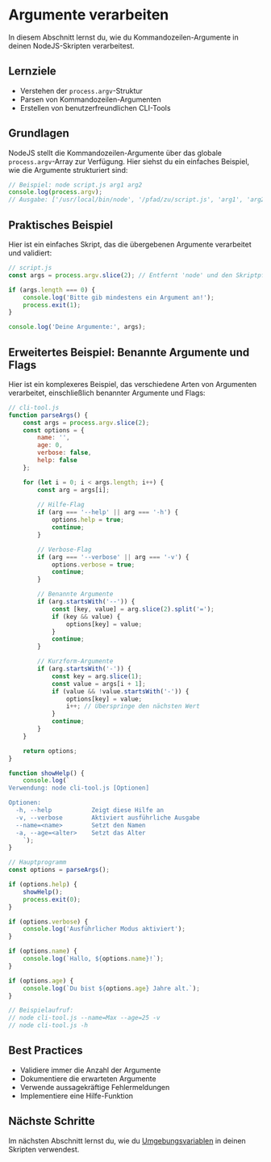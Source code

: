 # Argumente verarbeiten

In diesem Abschnitt lernst du, wie du Kommandozeilen-Argumente in deinen NodeJS-Skripten verarbeitest.

## Lernziele

- Verstehen der `process.argv`-Struktur
- Parsen von Kommandozeilen-Argumenten
- Erstellen von benutzerfreundlichen CLI-Tools

## Grundlagen

NodeJS stellt die Kommandozeilen-Argumente über das globale `process.argv`-Array zur Verfügung. Hier siehst du ein einfaches Beispiel, wie die Argumente strukturiert sind:

```javascript
// Beispiel: node script.js arg1 arg2
console.log(process.argv);
// Ausgabe: ['/usr/local/bin/node', '/pfad/zu/script.js', 'arg1', 'arg2']
```

## Praktisches Beispiel

Hier ist ein einfaches Skript, das die übergebenen Argumente verarbeitet und validiert:

```javascript
// script.js
const args = process.argv.slice(2); // Entfernt 'node' und den Skriptpfad

if (args.length === 0) {
    console.log('Bitte gib mindestens ein Argument an!');
    process.exit(1);
}

console.log('Deine Argumente:', args);
```

## Erweitertes Beispiel: Benannte Argumente und Flags

Hier ist ein komplexeres Beispiel, das verschiedene Arten von Argumenten verarbeitet, einschließlich benannter Argumente und Flags:

```javascript
// cli-tool.js
function parseArgs() {
    const args = process.argv.slice(2);
    const options = {
        name: '',
        age: 0,
        verbose: false,
        help: false
    };

    for (let i = 0; i < args.length; i++) {
        const arg = args[i];
        
        // Hilfe-Flag
        if (arg === '--help' || arg === '-h') {
            options.help = true;
            continue;
        }

        // Verbose-Flag
        if (arg === '--verbose' || arg === '-v') {
            options.verbose = true;
            continue;
        }

        // Benannte Argumente
        if (arg.startsWith('--')) {
            const [key, value] = arg.slice(2).split('=');
            if (key && value) {
                options[key] = value;
            }
            continue;
        }

        // Kurzform-Argumente
        if (arg.startsWith('-')) {
            const key = arg.slice(1);
            const value = args[i + 1];
            if (value && !value.startsWith('-')) {
                options[key] = value;
                i++; // Überspringe den nächsten Wert
            }
            continue;
        }
    }

    return options;
}

function showHelp() {
    console.log(`
Verwendung: node cli-tool.js [Optionen]

Optionen:
  -h, --help           Zeigt diese Hilfe an
  -v, --verbose        Aktiviert ausführliche Ausgabe
  --name=<name>        Setzt den Namen
  -a, --age=<alter>    Setzt das Alter
    `);
}

// Hauptprogramm
const options = parseArgs();

if (options.help) {
    showHelp();
    process.exit(0);
}

if (options.verbose) {
    console.log('Ausführlicher Modus aktiviert');
}

if (options.name) {
    console.log(`Hallo, ${options.name}!`);
}

if (options.age) {
    console.log(`Du bist ${options.age} Jahre alt.`);
}

// Beispielaufruf:
// node cli-tool.js --name=Max --age=25 -v
// node cli-tool.js -h
```

## Best Practices

- Validiere immer die Anzahl der Argumente
- Dokumentiere die erwarteten Argumente
- Verwende aussagekräftige Fehlermeldungen
- Implementiere eine Hilfe-Funktion

## Nächste Schritte

Im nächsten Abschnitt lernst du, wie du [Umgebungsvariablen](environmentVariables.md) in deinen Skripten verwendest. 